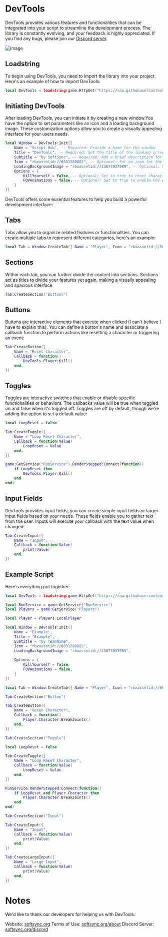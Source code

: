 # DevTools

DevTools provides various features and functionalities that can be integrated into your script to streamline the development process. The library is constantly evolving, and your feedback is highly appreciated. If you find any bugs, please join our [Discord server](https://discord.com/invite/RZHFJjXd3m).

![image](DevTools_Alpha_Banner.png)

## Loadstring

To begin using DevTools, you need to import the library into your project. Here's an example of how to import DevTools:

```lua
local DevTools = loadstring(game:HttpGet("https://raw.githubusercontent.com/05-4/DevTools/main/index.lua"))()
```

## Initiating DevTools

After loading DevTools, you can initiate it by creating a new window.You have the option to set parameters like an icon and a loading background image. These customization options allow you to create a visually appealing interface for your users needs.

```lua
local Window = DevTools:Init({
    Name = "Script Hub", -- Required: Provide a name for the window
    Title = "DevTools", -- Required: Set the title of the loading screen
    Subtitle = "by SoftSync", -- Required: Add a brief description for the loading screen
    Icon = "rbxassetid://6031280882", -- Optional: Set an icon for the window
    LoadingBackgroundImage = "rbxassetid://13677037989", -- Optional: Set a background image for the loading screen
    Options = {
        KillYourself = false, -- Optional: Set to true to reset character on launch
        FOVAnimations = false, -- Optional: Set to true to enable FOV Animations
    }
})
```

DevTools offers some essential features to help you build a powerful development interface:

## Tabs

Tabs allow you to organize related features or functionalities. You can create multiple tabs to represent different categories, here's an example:

```lua
local Tab = Window:CreateTab({ Name = "Player", Icon = "rbxassetid://6034287594" })
```

## Sections

Within each tab, you can further divide the content into sections. Sections act as titles to divide your features yet again, making a visually appealing and spacious interface

```lua
Tab:CreateSection("Buttons")
```

## Buttons

Buttons are interactive elements that execute when clicked (I can't believe I have to explain this). You can define a button's name and associate a callback function to perform actions like resetting a character or triggering an event:

```lua
Tab:CreateButton({
    Name = "Reset Character",
    Callback = function()
        DevTools.Player:Kill()
    end,
})
```

## Toggles

Toggles are interactive switches that enable or disable specific functionalities or behaviors. The callbacks value will be true when toggled on and false when it's toggled off. Toggles are off by default, though we're adding the option to set a default value: 

```lua
local LoopReset = false

Tab:CreateToggle({
    Name = "Loop Reset Character",
    Callback = function(Value)
        LoopReset = Value
    end,
})

game:GetService("RunService").RenderStepped:Connect(function()
	if LoopReset then
		DevTools.Player:Kill()
	end
end)
```

## Input Fields

DevTools provides input fields, you can create simple input fields or larger input fields based on your needs. These fields enable you to gather text from the user. Inputs will execute your callback with the text value when changed:

```lua
Tab:CreateInput({
    Name = "Input",
    Callback = function(Value)
        print(Value)
    end,
})
```

## Example Script

Here's everything put together:

```lua
local DevTools = loadstring(game:HttpGet("https://raw.githubusercontent.com/05-4/DevTools/main/index.lua"))()

local RunService = game:GetService("RunService")
local Players = game:GetService("Players")

local Player = Players.LocalPlayer

local Window = DevTools:Init({
	Name = "Example",
	Title = "Example",
	Subtitle = "by TeamName",
	Icon = "rbxassetid://6031280882",
	LoadingBackgroundImage = "rbxassetid://13677037989",
	
	Options = {
		KillYourself = false,
		FOVAnimations = false,
	}
})

local Tab = Window:CreateTab({ Name = "Player", Icon = "rbxassetid://6034287594" })

Tab:CreateSection("Button")

Tab:CreateButton({
	Name = "Reset Character",
	Callback = function()
		Player.Character:BreakJoints()
	end,
})

Tab:CreateSection("Toggle")

local LoopReset = false

Tab:CreateToggle({
	Name = "Loop Reset Character",
	Callback = function(Value)
		LoopReset = Value
	end,
})

RunService.RenderStepped:Connect(function()
	if LoopReset and Player.Character then
		Player.Character:BreakJoints()
	end
end)

Tab:CreateSection("Input")

Tab:CreateInput({
	Name = "Input",
	Callback = function(Value)
		print(Value)
	end,
})

Tab:CreateLargeInput({
	Name = "Large Input",
	Callback = function(Value)
		print(Value)
	end,
})
```

# Notes

We'd like to thank our developers for helping us with DevTools.

Website: [softsync.org](https://softsync.org)
Terms of Use: [softsync.org/about](https://softsync.org/about)
Discord Server: [softsync.org/discord](https://softsync.org/discord)
